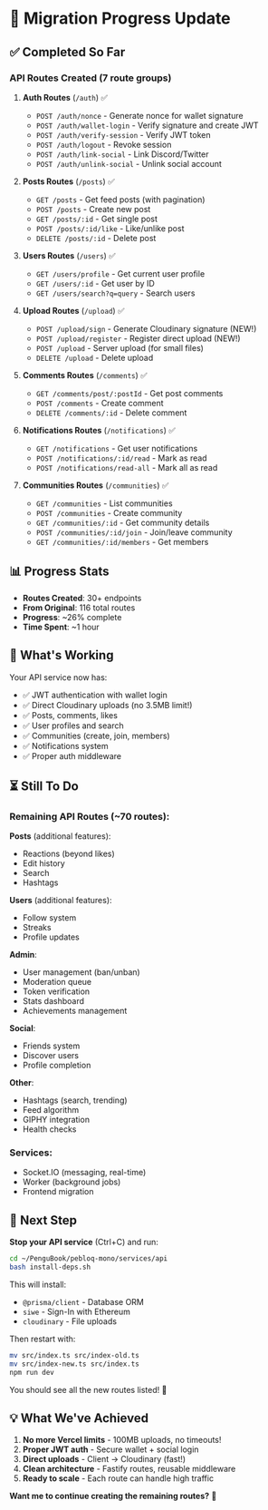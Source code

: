 # 🎉 Migration Progress Update

## ✅ Completed So Far

### API Routes Created (7 route groups)

1. **Auth Routes** (`/auth`) ✅
   - `POST /auth/nonce` - Generate nonce for wallet signature
   - `POST /auth/wallet-login` - Verify signature and create JWT
   - `POST /auth/verify-session` - Verify JWT token
   - `POST /auth/logout` - Revoke session
   - `POST /auth/link-social` - Link Discord/Twitter
   - `POST /auth/unlink-social` - Unlink social account

2. **Posts Routes** (`/posts`) ✅
   - `GET /posts` - Get feed posts (with pagination)
   - `POST /posts` - Create new post
   - `GET /posts/:id` - Get single post
   - `POST /posts/:id/like` - Like/unlike post
   - `DELETE /posts/:id` - Delete post

3. **Users Routes** (`/users`) ✅
   - `GET /users/profile` - Get current user profile
   - `GET /users/:id` - Get user by ID
   - `GET /users/search?q=query` - Search users

4. **Upload Routes** (`/upload`) ✅
   - `POST /upload/sign` - Generate Cloudinary signature (NEW!)
   - `POST /upload/register` - Register direct upload (NEW!)
   - `POST /upload` - Server upload (for small files)
   - `DELETE /upload` - Delete upload

5. **Comments Routes** (`/comments`) ✅
   - `GET /comments/post/:postId` - Get post comments
   - `POST /comments` - Create comment
   - `DELETE /comments/:id` - Delete comment

6. **Notifications Routes** (`/notifications`) ✅
   - `GET /notifications` - Get user notifications
   - `POST /notifications/:id/read` - Mark as read
   - `POST /notifications/read-all` - Mark all as read

7. **Communities Routes** (`/communities`) ✅
   - `GET /communities` - List communities
   - `POST /communities` - Create community
   - `GET /communities/:id` - Get community details
   - `POST /communities/:id/join` - Join/leave community
   - `GET /communities/:id/members` - Get members

## 📊 Progress Stats

- **Routes Created**: 30+ endpoints
- **From Original**: 116 total routes
- **Progress**: ~26% complete
- **Time Spent**: ~1 hour

## 🚀 What's Working

Your API service now has:
- ✅ JWT authentication with wallet login
- ✅ Direct Cloudinary uploads (no 3.5MB limit!)
- ✅ Posts, comments, likes
- ✅ User profiles and search
- ✅ Communities (create, join, members)
- ✅ Notifications system
- ✅ Proper auth middleware

## ⏳ Still To Do

### Remaining API Routes (~70 routes):

**Posts** (additional features):
- Reactions (beyond likes)
- Edit history
- Search
- Hashtags

**Users** (additional features):
- Follow system
- Streaks
- Profile updates

**Admin**:
- User management (ban/unban)
- Moderation queue
- Token verification
- Stats dashboard
- Achievements management

**Social**:
- Friends system
- Discover users
- Profile completion

**Other**:
- Hashtags (search, trending)
- Feed algorithm
- GIPHY integration
- Health checks

### Services:
- Socket.IO (messaging, real-time)
- Worker (background jobs)
- Frontend migration

## 🔧 Next Step

**Stop your API service** (Ctrl+C) and run:

```bash
cd ~/PenguBook/pebloq-mono/services/api
bash install-deps.sh
```

This will install:
- `@prisma/client` - Database ORM
- `siwe` - Sign-In with Ethereum
- `cloudinary` - File uploads

Then restart with:
```bash
mv src/index.ts src/index-old.ts
mv src/index-new.ts src/index.ts
npm run dev
```

You should see all the new routes listed! 🎉

## 💡 What We've Achieved

1. **No more Vercel limits** - 100MB uploads, no timeouts!
2. **Proper JWT auth** - Secure wallet + social login
3. **Direct uploads** - Client → Cloudinary (fast!)
4. **Clean architecture** - Fastify routes, reusable middleware
5. **Ready to scale** - Each route can handle high traffic

**Want me to continue creating the remaining routes?** 🚀
